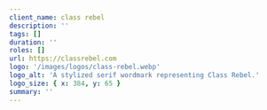 ```yaml
---
client_name: class rebel
description: ''
tags: []
duration: ''
roles: []
url: https://classrebel.com
logo: '/images/logos/class-rebel.webp'
logo_alt: 'A stylized serif wordmark representing Class Rebel.'
logo_size: { x: 384, y: 65 }
summary: ''
---
```

